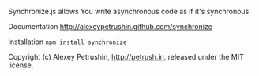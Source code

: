 Synchronize.js allows You write asynchronous code as if it's synchronous.

Documentation http://alexeypetrushin.github.com/synchronize

Installation `npm install synchronize`

Copyright (c) Alexey Petrushin, http://petrush.in, released under the MIT license.